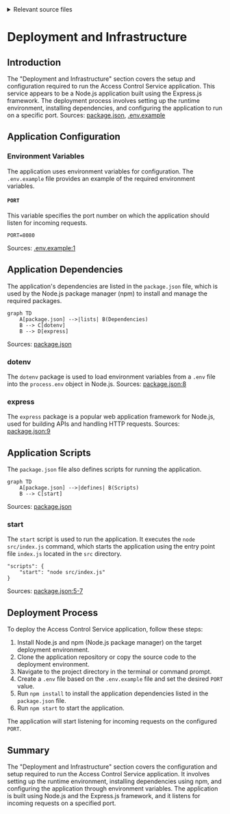 <details>
<summary>Relevant source files</summary>

The following files were used as context for generating this wiki page:

- [.env.example](https://github.com/aanickode/access-control-service/blob/main/.env.example)
- [package.json](https://github.com/aanickode/access-control-service/blob/main/package.json)
</details>

# Deployment and Infrastructure

## Introduction

The "Deployment and Infrastructure" section covers the setup and configuration required to run the Access Control Service application. This service appears to be a Node.js application built using the Express.js framework. The deployment process involves setting up the runtime environment, installing dependencies, and configuring the application to run on a specific port.
Sources: [package.json](), [.env.example]()

## Application Configuration

### Environment Variables

The application uses environment variables for configuration. The `.env.example` file provides an example of the required environment variables.

#### `PORT`

This variable specifies the port number on which the application should listen for incoming requests.

```
PORT=8080
```

Sources: [.env.example:1]()

## Application Dependencies

The application's dependencies are listed in the `package.json` file, which is used by the Node.js package manager (npm) to install and manage the required packages.

```mermaid
graph TD
    A[package.json] -->|lists| B(Dependencies)
    B --> C[dotenv]
    B --> D[express]
```

Sources: [package.json]()

### dotenv

The `dotenv` package is used to load environment variables from a `.env` file into the `process.env` object in Node.js.
Sources: [package.json:8]()

### express

The `express` package is a popular web application framework for Node.js, used for building APIs and handling HTTP requests.
Sources: [package.json:9]()

## Application Scripts

The `package.json` file also defines scripts for running the application.

```mermaid
graph TD
    A[package.json] -->|defines| B(Scripts)
    B --> C[start]
```

Sources: [package.json]()

### start

The `start` script is used to run the application. It executes the `node src/index.js` command, which starts the application using the entry point file `index.js` located in the `src` directory.

```
"scripts": {
    "start": "node src/index.js"
}
```

Sources: [package.json:5-7]()

## Deployment Process

To deploy the Access Control Service application, follow these steps:

1. Install Node.js and npm (Node.js package manager) on the target deployment environment.
2. Clone the application repository or copy the source code to the deployment environment.
3. Navigate to the project directory in the terminal or command prompt.
4. Create a `.env` file based on the `.env.example` file and set the desired `PORT` value.
5. Run `npm install` to install the application dependencies listed in the `package.json` file.
6. Run `npm start` to start the application.

The application will start listening for incoming requests on the configured `PORT`.

## Summary

The "Deployment and Infrastructure" section covers the configuration and setup required to run the Access Control Service application. It involves setting up the runtime environment, installing dependencies using npm, and configuring the application through environment variables. The application is built using Node.js and the Express.js framework, and it listens for incoming requests on a specified port.